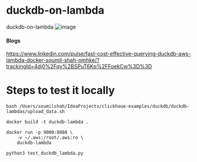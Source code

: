 # duckdb-on-lambda
duckdb-on-lambda
![image](https://github.com/user-attachments/assets/c5b5d4eb-cd4f-42a3-89fe-9dfa452d9909)

#### Blogs 
https://www.linkedin.com/pulse/fast-cost-effective-querying-duckdb-aws-lambda-docker-soumil-shah-omhke/?trackingId=4dj0%2Fqy%2BSPuT6Kp%2FFoekCw%3D%3D

# Steps to test it locally 
```
bash /Users/soumilshah/IdeaProjects/clickhoue-examples/duckdb/duckdb-lambdas/upload_data.sh

docker build -t duckdb-lambda .

docker run -p 9000:8080 \
    -v ~/.aws:/root/.aws:ro \
    duckdb-lambda

python3 test_duckdb_lambda.py
```
